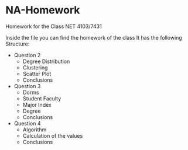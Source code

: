 # NA-Homework
Homework for the Class NET 4103/7431 

Inside the file you can find the homework of the class
It has the following Structure:
- Question 2
  * Degree Distribution
  * Clustering
  * Scatter Plot
  * Conclusions
- Question 3
  * Dorms
  * Student Faculty
  * Major Index
  * Degree
  * Conclusions
- Question 4
  * Algorithm
  * Calculation of the values
  * Conclusions
